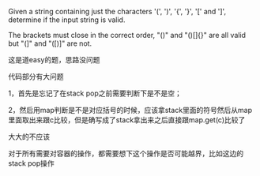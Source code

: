 Given a string containing just the characters '(', ')', '{', '}', '[' and ']', determine if the input string is valid.

The brackets must close in the correct order, "()" and "()[]{}" are all valid but "(]" and "([)]" are not.

这是道easy的题，思路没问题

代码部分有大问题

1，首先是忘记了在stack pop之前需要判断下是不是空；

2，然后用map判断是不是对应括号的时候，应该拿stack里面的符号然后从map里面取出来跟c比较，但是确写成了stack拿出来之后直接跟map.get(c)比较了

大大的不应该

对于所有需要对容器的操作，都需要想下这个操作是否可能越界，比如这边的stack pop操作
